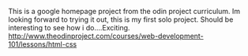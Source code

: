 This is a google homepage project from the odin project curriculum. Im looking forward to trying it out, this is my first solo project. Should be interesting to see how i do....Exciting.
http://www.theodinproject.com/courses/web-development-101/lessons/html-css
